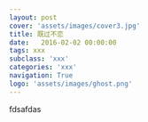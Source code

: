 ```yaml
---
layout: post
cover: 'assets/images/cover3.jpg'
title: 既过不恋
date:   2016-02-02 00:00:00
tags: xxx
subclass: 'xxx'
categories: 'xxx'
navigation: True
logo: 'assets/images/ghost.png'
---
```


fdsafdas

